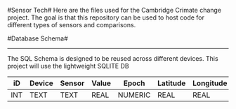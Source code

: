 #Sensor Tech#
Here are the files used for the Cambridge Crimate change project. The goal is that this repository can be used to host code for different types of sensors and comparisons.

#Database Schema#


***
The SQL Schema is designed to be reused across different devices. This project will use the lightweight SQLITE DB

|  **iD** |   **Device**|  **Sensor** |  **Value** | **Epoch**  |  **Latitude** | **Longitude**|
|---|---|---|---|---|---|---|
|INT|TEXT|TEXT|REAL|NUMERIC|REAL|REAL|


